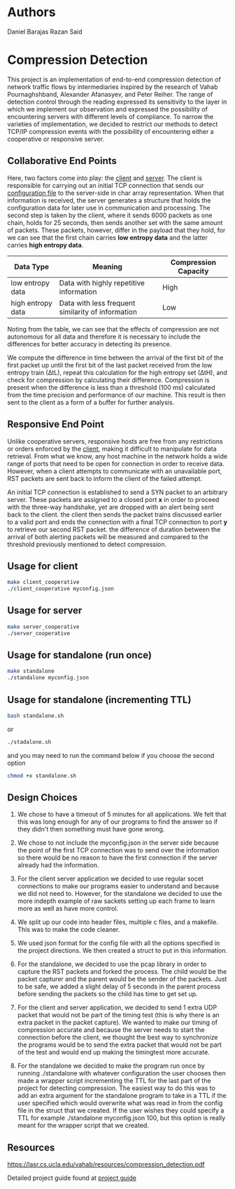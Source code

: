 # Authors

Daniel Barajas
Razan Said

# Compression Detection

This project is an implementation of end-to-end compression detection of network traffic flows by intermediaries inspired by the research of Vahab Pournaghshband, Alexander Afanasyev, and Peter Reiher. The range of detection control through the reading expressed its sensitivity to the layer in which we implement our observation and expressed the possibility of encountering servers with different levels of compliance. To narrow the varieties of implementation, we decided to restrict our methods to detect TCP/IP compression events with the possibility of encountering either a cooperative or responsive server.

## Collaborative End Points  
Here, two factors come into play: the [client](client_cooperative.c) and [server](server_cooperative.c). The client is responsible for carrying out an initial TCP connection that sends our [configuration file](myconfig.json) to the server-side in char array representation. When that information is received, the server generates a structure that holds the configuration data for later use in communication and processing. The second step is taken by the client, where it sends 6000 packets as one chain, holds for 25 seconds, then sends another set with the same amount of packets. These packets, however, differ in the payload that they hold, for we can see that the first chain carries **low entropy data** and the latter carries **high entropy data**. 

Data Type         | Meaning                                                 | Compression Capacity
-------------     | -------------                                           | -------------
low entropy data  | Data with highly repetitive information           | High
high entropy data | Data with less frequent similarity of information | Low 


Noting from the table, we can see that the effects of compression are not autonomous for all data and therefore it is necessary to include the differences for better accuracy in detecting its presence. 

We compute the difference in time between the arrival of the first bit of the first packet up until the first bit of the last packet received from the low entropy train (∆tL), repeat this calculation for the high entropy set (∆tH), and check for compression by calculating their difference. Compression is present when the difference is less than a threshold (100 ms) calculated from the time precision and performance of our machine. This result is then sent to the client as a form of a buffer for further analysis.

## Responsive End Point 
Unlike cooperative servers, responsive hosts are free from any restrictions or orders enforced by the [client](standalone.c), making it difficult to manipulate for data retrieval. From what we know, any host machine in the network holds a wide range of ports that need to be open for connection in order to receive data. However, when a client attempts to communicate with an unavailable port, RST packets are sent back to inform the client of the failed attempt. 

An initial TCP connection is established to send a SYN packet to an arbitrary server. These packets are assigned to a closed port **x** in order to proceed with the three-way handshake, yet are dropped with an alert being sent back to the client. the client then sends the packet trains discussed earlier to a valid port and ends the connection with a final TCP connection to port **y** to retrieve our second RST packet. the difference of duration between the arrival of both alerting packets will be measured and compared to the threshold previously mentioned to detect compression. 

## Usage for client

```bash
make client_cooperative
./client_cooperative myconfig.json
```

## Usage for server

```bash
make server_cooperative
./server_cooperative
```

## Usage for standalone (run once)

```bash
make standalone
./standalone myconfig.json
```

## Usage for standalone (incrementing TTL)

```bash
bash standalone.sh
```

or  

```bash
./stadalone.sh
```

and you may need to run the command below if you choose the second option

```bash
chmod +x standalone.sh
```

## Design Choices

1. We chose to have a timeout of 5 minutes for all applications.  We felt that this was long enough for any of our programs to find the answer so if they didn't then something must have gone wrong.

2. We chose to not include the myconfig.json in the server side because the point of the first TCP connection was to send over the information so there would be no reason to have the first connection if the server already had the information.

3. For the client server application we decided to use regular socet connections to make our programs easier to understand and because we did not need to.  However, for the standalone we decided to use the more indepth example of raw sackets setting up each frame to learn more as well as have more control.

4. We split up our code into header files, multiple c files, and a makefile.  This was to make the code cleaner.

5. We used json format for the config file with all the options specified in the project directions. We then created a struct to put in this information.

6. For the standalone, we decided to use the pcap library in order to capture the RST packets and forked the process.  The child would be the packet capturer and the parent would be the sender of the packets.  Just to be safe, we added a slight delay of 5 seconds in the parent process before sending the packets so the child has time to get set up.

7. For the client and server application, we decided to send 1 extra UDP packet that would not be part of the timing test (this is why there is an extra packet in the packet capture).  We wanted to make our timing of compression accurate and because the server needs to start the connection before the client, we thought the best way to synchronize the programs would be to send the extra packet that would not be part of the test and would end up making the timingtest more accurate.

8. For the standalone we decided to make the program run once by running ./standalone with whatever configuration the user chooses then made a wrapper script incrementing the TTL for the last part of the project for detecting compression.  The easiest way to do this was to add an extra argument for the standalone program to take in a TTL if the user specified which would overwrite what was read in from the config file in the struct that we created.  If the user wishes they could specify a TTL for example ./standalone myconfig.json 100, but this option is really meant for the wrapper script that we created.

## Resources
https://lasr.cs.ucla.edu/vahab/resources/compression_detection.pdf

Detailed project guide found at [project guide](Project_Guidelines.pdf)

